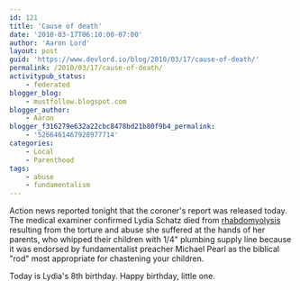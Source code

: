 ```yaml
---
id: 121
title: 'Cause of death'
date: '2010-03-17T06:10:00-07:00'
author: 'Aaron Lord'
layout: post
guid: 'https://www.devlord.io/blog/2010/03/17/cause-of-death/'
permalink: /2010/03/17/cause-of-death/
activitypub_status:
    - federated
blogger_blog:
    - mustfollow.blogspot.com
blogger_author:
    - Aaron
blogger_f316279e632a22cbc8478bd21b80f9b4_permalink:
    - '5266461467928977714'
categories:
    - Local
    - Parenthood
tags:
    - abuse
    - fundamentalism
---
```


Action news <span class="removed_link" title="http://www.khsltv.com/content/localnews/story/New-information-on-alleged-beating-death-of/jbF3C2lmaUimUdY16v5x6A.cspx">reported</span> tonight that the coroner's report was released today.  The medical examiner confirmed Lydia Schatz died from <a href="http://en.wikipedia.org/wiki/Rhabdomyolysis">rhabdomyolysis</a> resulting from the torture and abuse she suffered at the hands of her parents, who whipped their children with 1/4" plumbing supply line because it was endorsed by fundamentalist preacher Michael Pearl as the biblical "rod" most appropriate for chastening your children.

Today is Lydia's 8th birthday.  Happy birthday, little one.
